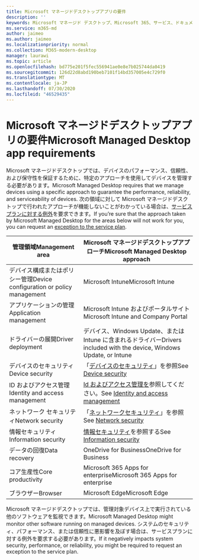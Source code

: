 ```yaml
---
title: Microsoft マネージドデスクトップアプリの要件
description: ''
keywords: Microsoft マネージド デスクトップ、Microsoft 365、サービス、ドキュメント
ms.service: m365-md
author: jaimeo
ms.author: jaimeo
ms.localizationpriority: normal
ms.collection: M365-modern-desktop
manager: laurawi
ms.topic: article
ms.openlocfilehash: bd775e201f5fec556941ae0e8e7b025744da0419
ms.sourcegitcommit: 126d22d8abd190beb7101f14bd357005e4c729f0
ms.translationtype: MT
ms.contentlocale: ja-JP
ms.lasthandoff: 07/30/2020
ms.locfileid: "46529435"
---
```

# <a name="microsoft-managed-desktop-app-requirements"></a><span data-ttu-id="ce661-103">Microsoft マネージドデスクトップアプリの要件</span><span class="sxs-lookup"><span data-stu-id="ce661-103">Microsoft Managed Desktop app requirements</span></span>

<!--This topic is the target for aka.ms/app-req. This is aka link is used from EA agreement for MMD. do not delete.-->

<!--Application addendum -->
 
<span data-ttu-id="ce661-104">Microsoft マネージドデスクトップでは、デバイスのパフォーマンス、信頼性、および保守性を保証するために、特定のアプローチを使用してデバイスを管理する必要があります。</span><span class="sxs-lookup"><span data-stu-id="ce661-104">Microsoft Managed Desktop requires that we manage devices using a specific approach to guarantee the performance, reliability, and serviceability of devices.</span></span> <span data-ttu-id="ce661-105">次の領域に対して Microsoft マネージドデスクトップで行われたアプローチが機能しないことがわかっている場合は、[サービスプランに対する例外](customizing.md)を要求できます。</span><span class="sxs-lookup"><span data-stu-id="ce661-105">If you’re sure that the approach taken by Microsoft Managed Desktop for the areas below will not work for you, you can request an [exception to the service plan](customizing.md).</span></span>


|<span data-ttu-id="ce661-106">管理領域</span><span class="sxs-lookup"><span data-stu-id="ce661-106">Management area</span></span>  |<span data-ttu-id="ce661-107">Microsoft マネージドデスクトップアプローチ</span><span class="sxs-lookup"><span data-stu-id="ce661-107">Microsoft Managed Desktop approach</span></span>  |
|---------|---------|
|<span data-ttu-id="ce661-108">デバイス構成またはポリシー管理</span><span class="sxs-lookup"><span data-stu-id="ce661-108">Device configuration or policy management</span></span>     |  <span data-ttu-id="ce661-109">Microsoft Intune</span><span class="sxs-lookup"><span data-stu-id="ce661-109">Microsoft Intune</span></span>       |
|<span data-ttu-id="ce661-110">アプリケーションの管理</span><span class="sxs-lookup"><span data-stu-id="ce661-110">Application management</span></span>     | <span data-ttu-id="ce661-111">Microsoft Intune およびポータルサイト</span><span class="sxs-lookup"><span data-stu-id="ce661-111">Microsoft Intune and Company Portal</span></span>        |
|<span data-ttu-id="ce661-112">ドライバーの展開</span><span class="sxs-lookup"><span data-stu-id="ce661-112">Driver deployment</span></span>     |  <span data-ttu-id="ce661-113">デバイス、Windows Update、または Intune に含まれるドライバー</span><span class="sxs-lookup"><span data-stu-id="ce661-113">Drivers included with the device, Windows Update, or Intune</span></span>       |
|<span data-ttu-id="ce661-114">デバイスのセキュリティ</span><span class="sxs-lookup"><span data-stu-id="ce661-114">Device security</span></span>     | <span data-ttu-id="ce661-115">「[デバイスのセキュリティ](security.md#device-security)」を参照</span><span class="sxs-lookup"><span data-stu-id="ce661-115">See [Device security](security.md#device-security)</span></span>      |
|<span data-ttu-id="ce661-116">ID およびアクセス管理</span><span class="sxs-lookup"><span data-stu-id="ce661-116">Identity and access management</span></span>     | <span data-ttu-id="ce661-117">[Id およびアクセス管理を](security.md#identity-and-access-management)参照してください。</span><span class="sxs-lookup"><span data-stu-id="ce661-117">See [Identity and access management](security.md#identity-and-access-management)</span></span>        |
|<span data-ttu-id="ce661-118">ネットワーク セキュリティ</span><span class="sxs-lookup"><span data-stu-id="ce661-118">Network security</span></span>     | <span data-ttu-id="ce661-119">「[ネットワークセキュリティ](security.md#network-security)」を参照</span><span class="sxs-lookup"><span data-stu-id="ce661-119">See [Network security](security.md#network-security)</span></span>        |
|<span data-ttu-id="ce661-120">情報セキュリティ</span><span class="sxs-lookup"><span data-stu-id="ce661-120">Information security</span></span>     |  <span data-ttu-id="ce661-121">[情報セキュリティ](security.md#information-security)を参照する</span><span class="sxs-lookup"><span data-stu-id="ce661-121">See [Information security](security.md#information-security)</span></span>       |
|<span data-ttu-id="ce661-122">データの回復</span><span class="sxs-lookup"><span data-stu-id="ce661-122">Data recovery</span></span>     | <span data-ttu-id="ce661-123">OneDrive for Business</span><span class="sxs-lookup"><span data-stu-id="ce661-123">OneDrive for Business</span></span>        |
|<span data-ttu-id="ce661-124">コア生産性</span><span class="sxs-lookup"><span data-stu-id="ce661-124">Core productivity</span></span>     | <span data-ttu-id="ce661-125">Microsoft 365 Apps for enterprise</span><span class="sxs-lookup"><span data-stu-id="ce661-125">Microsoft 365 Apps for enterprise</span></span>    |
|<span data-ttu-id="ce661-126">ブラウザー</span><span class="sxs-lookup"><span data-stu-id="ce661-126">Browser</span></span>     | <span data-ttu-id="ce661-127">Microsoft Edge</span><span class="sxs-lookup"><span data-stu-id="ce661-127">Microsoft Edge</span></span>        |




<span data-ttu-id="ce661-128">Microsoft マネージドデスクトップでは、管理対象デバイス上で実行されている他のソフトウェアを監視できます。</span><span class="sxs-lookup"><span data-stu-id="ce661-128">Microsoft Managed Desktop might monitor other software running on managed devices.</span></span> <span data-ttu-id="ce661-129">システムのセキュリティ、パフォーマンス、または信頼性に悪影響を及ぼす場合は、サービスプランに対する例外を要求する必要があります。</span><span class="sxs-lookup"><span data-stu-id="ce661-129">If it negatively impacts system security, performance, or reliability, you might be required to request an exception to the service plan.</span></span>


